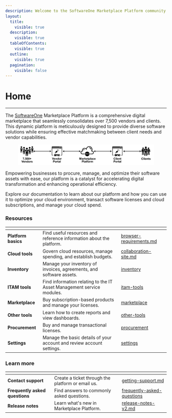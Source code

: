 ```yaml
---
description: Welcome to the SoftwareOne Marketplace Platform community!
layout:
  title:
    visible: true
  description:
    visible: true
  tableOfContents:
    visible: true
  outline:
    visible: true
  pagination:
    visible: false
---
```


# Home

***

The [SoftwareOne](https://softwareone.com) Marketplace Platform is a comprehensive digital marketplace that seamlessly consolidates over 7,500 vendors and clients. This dynamic platform is meticulously designed to provide diverse software solutions while ensuring effective matchmaking between client needs and vendor capabilities.

<div align="left">

<figure><img src=".gitbook/assets/image (235).png" alt=""><figcaption></figcaption></figure>

</div>

Empowering businesses to procure, manage, and optimize their software assets with ease, our platform is a catalyst for accelerating digital transformation and enhancing operational efficiency.

Explore our documentation to learn about our platform and how you can use it to optimize your cloud environment, transact software licenses and cloud subscriptions, and manage your cloud spend.

### Resources

<table data-view="cards"><thead><tr><th></th><th></th><th data-hidden data-card-target data-type="content-ref"></th></tr></thead><tbody><tr><td><strong>Platform basics</strong></td><td>Find useful resources and reference information about the platform.</td><td><a href="platform-basics/browser-requirements.md">browser-requirements.md</a></td></tr><tr><td><strong>Cloud tools</strong></td><td>Govern cloud resources, manage spending, and establish budgets.</td><td><a href="platform-modules/other-tools/collaboration-site.md">collaboration-site.md</a></td></tr><tr><td><strong>Inventory</strong></td><td>Manage your inventory of invoices, agreements, and software assets.</td><td><a href="platform-modules/inventory/">inventory</a></td></tr><tr><td><strong>ITAM tools</strong></td><td>Find information relating to the IT Asset Management service modules.</td><td><a href="extensions/itam-tools/">itam-tools</a></td></tr><tr><td><strong>Marketplace</strong></td><td>Buy subscription-based products and manage your licenses.</td><td><a href="platform-modules/marketplace/">marketplace</a></td></tr><tr><td><strong>Other tools</strong></td><td>Learn how to create reports and view dashboards.</td><td><a href="platform-modules/other-tools/">other-tools</a></td></tr><tr><td><strong>Procurement</strong></td><td>Buy and manage transactional licenses.</td><td><a href="platform-modules/procurement/">procurement</a></td></tr><tr><td><strong>Settings</strong></td><td>Manage the basic details of your account and review account settings.</td><td><a href="platform-modules/settings/">settings</a></td></tr></tbody></table>

### Learn more

<table data-view="cards"><thead><tr><th></th><th></th><th data-hidden data-card-target data-type="content-ref"></th></tr></thead><tbody><tr><td><strong>Contact support</strong></td><td>Create a ticket through the platform or email us.</td><td><a href="help-and-support/getting-support.md">getting-support.md</a></td></tr><tr><td><strong>Frequently asked questions</strong></td><td>Find answers to commonly asked questions.</td><td><a href="help-and-support/frequently-asked-questions/">frequently-asked-questions</a></td></tr><tr><td><strong>Release notes</strong></td><td>Learn what's new in Marketplace Platform.</td><td><a href="help-and-support/release-notes/release-notes-v2.md">release-notes-v2.md</a></td></tr></tbody></table>
